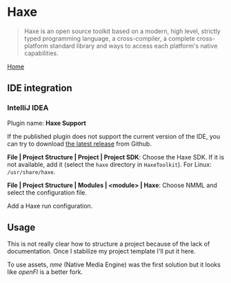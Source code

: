 # Haxe

> Haxe is an open source toolkit based on a modern, high level, strictly typed
> programming language, a cross-compiler, a complete cross-platform standard
> library and ways to access each platform's native capabilities. 

[Home][haxe-home]

## IDE integration

### IntelliJ IDEA

Plugin name: **Haxe Support**

If the published plugin does not support the current version of the IDE,
you can try to download [the latest release][intellij-haxe-releases] from
Github.

**File | Project Structure | Project | Project SDK**: Choose the Haxe SDK.
If it is not available, add it (select the `haxe` directory in `HaxeToolkit`).
For Linux: `/usr/share/haxe`.

**File | Project Structure | Modules | \<module\> | Haxe**: Choose NMML and
select the configuration file.

Add a Haxe run configuration.

## Usage

This is not really clear how to structure a project because of the lack of
documentation. Once I stabilize my project template I'll put it here.

To use assets, _nme_ (Native Media Engine) was the first solution but it looks like
_openFl_ is a better fork.


[haxe-home]: http://haxe.org/index.md
[haxe-download]: http://haxe.org/download/index.md
[intellij-haxe-releases]: https://github.com/TiVo/intellij-haxe/releases

